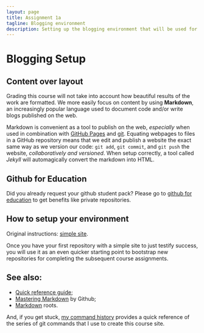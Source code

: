 ```yaml
---
layout: page
title: Assignment 1a
tagline: Blogging environment
description: Setting up the blogging environment that will be used for handing in the practical work
---
```


# Blogging Setup 

## Content over layout

Grading this course will not take into account how beautiful results of the work are formatted.
We more easily focus on content by using **Markdown**, an increasingly popular language used to document code and/or write blogs published on the web.

Markdown is convenient as a tool to publish on the web, *especially* when used in combination with [GitHub Pages](http://pages.github.com) and [git](http://git-scm.com). Equating webpages to files in a GitHub repository means that we edit and publish a website the exact same way as we version our code:
`git add`, `git commit`, and `git push` the website, *collaboratively and versioned*. When setup correctly, a tool called *Jekyll* will 
automagically convert the markdown into HTML.

## Github for Education

Did you already request your github student pack?
Please go to [github for education](https://education.github.com/pack/join) to get benefits like private repositories.

## How to setup your environment

Original instructions: [simple site](http://kbroman.org/simple_site/).

Once you have your first repository with a simple site to just testify success, 
you will use it as an even quicker starting point to bootstrap new repositories for completing the subsequent course assignments.

## See also: 

* [Quick reference guide](http://kramdown.gettalong.org/quickref.html);
* [Mastering Markdown](https://guides.github.com/features/mastering-markdown/) by Github;
* [Markdown](https://daringfireball.net/projects/markdown/) roots.

And, if you get stuck, [my command history](A1a-history.html) provides a quick reference of the series of git commands
that I use to create this course site.
